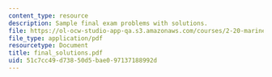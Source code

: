 ```yaml
---
content_type: resource
description: Sample final exam problems with solutions.
file: https://ol-ocw-studio-app-qa.s3.amazonaws.com/courses/2-20-marine-hydrodynamics-13-021-spring-2005/51c7cc49d73850d5bae097137188992d_final_solutions.pdf
file_type: application/pdf
resourcetype: Document
title: final_solutions.pdf
uid: 51c7cc49-d738-50d5-bae0-97137188992d
---
```

